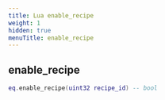 ```yaml
---
title: Lua enable_recipe
weight: 1
hidden: true
menuTitle: enable_recipe
---
```

## enable_recipe
```lua
eq.enable_recipe(uint32 recipe_id) -- bool
```
